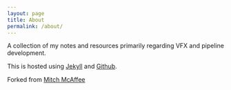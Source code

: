 ```yaml
---
layout: page
title: About
permalink: /about/
---
```


A collection of my notes and resources primarily regarding VFX and pipeline development.

This is hosted using [Jekyll](http://jekyllrb.com/) and [Github](https://github.com/).

Forked from [Mitch McAffee](https://github.com/themcaffee/notes)